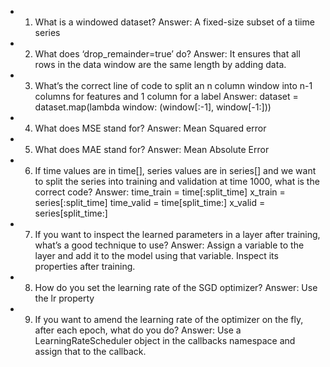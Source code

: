 - 1. What is a windowed dataset?
Answer: A fixed-size subset of a tiime series

- 2. What does ‘drop_remainder=true’ do?
Answer: It ensures that all rows in the data window are the same length by adding data.

- 3. What’s the correct line of code to split an n column window into n-1 columns for features and 1 column for a label
Answer: dataset = dataset.map(lambda window: (window[:-1], window[-1:]))

- 4. What does MSE stand for?
Answer: Mean Squared error

- 5. What does MAE stand for?
Answer: Mean Absolute Error

- 6. If time values are in time[], series values are in series[] and we want to split the series into training and validation at time 1000, what is the correct code?
Answer:
time_train = time[:split_time]
x_train = series[:split_time]
time_valid = time[split_time:]
x_valid = series[split_time:]

- 7. If you want to inspect the learned parameters in a layer after training, what’s a good technique to use?
Answer: Assign a variable to the layer and add it to the model using that variable. Inspect its properties after training.

- 8. How do you set the learning rate of the SGD optimizer? 
Answer: Use the lr property

- 9. If you want to amend the learning rate of the optimizer on the fly, after each epoch, what do you do?
Answer: Use a LearningRateScheduler object in the callbacks namespace and assign that to the callback.
